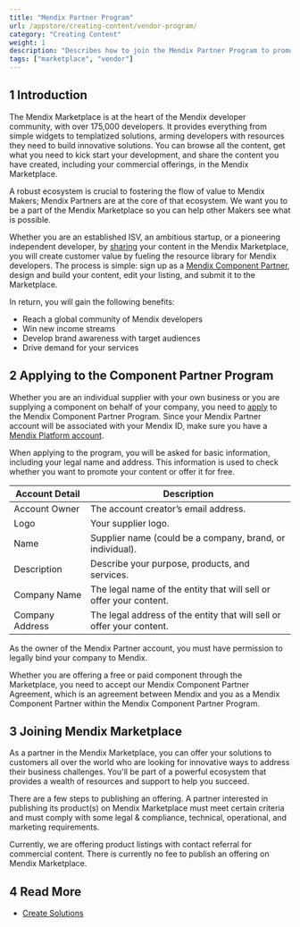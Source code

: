 ```yaml
---
title: "Mendix Partner Program"
url: /appstore/creating-content/vendor-program/
category: "Creating Content"
weight: 1
description: "Describes how to join the Mendix Partner Program to promote your content in the Mendix Marketplace."
tags: ["marketplace", "vendor"]
---
```


## 1 Introduction

The Mendix Marketplace is at the heart of the Mendix developer community, with over 175,000 developers. It provides everything from simple widgets to templatized solutions, arming developers with resources they need to build innovative solutions. You can browse all the content, get what you need to kick start your development, and share the content you have created, including your commercial offerings, in the Mendix Marketplace. 

A robust ecosystem is crucial to fostering the flow of value to Mendix Makers; Mendix Partners are at the core of that ecosystem. We want you to be a part of the Mendix Marketplace so you can help other Makers see what is possible.

Whether you are an established ISV, an ambitious startup, or a pioneering independent developer, by [sharing](/appstore/general/share-app-store-content/) your content in the Mendix Marketplace, you will create customer value by fueling the resource library for Mendix developers. The process is simple: sign up as a [Mendix Component Partner](https://www.mendix.com/partners/become-a-partner/component-partner/), design and build your content, edit your listing, and submit it to the Marketplace.

In return, you will gain the following benefits:

- Reach a global community of Mendix developers
- Win new income streams
- Develop brand awareness with target audiences
- Drive demand for your services


## 2 Applying to the Component Partner Program

Whether you are an individual supplier with your own business or you are supplying a component on behalf of your company, you need to [apply](https://www.mendix.com/partners/become-a-partner/component-partner/) to the Mendix Component Partner Program. Since your Mendix Partner account will be associated with your Mendix ID, make sure you have a [Mendix Platform account](https://signup.mendix.com/). 

When applying to the program, you will be asked for basic information, including your legal name and address. This information is used to check whether you want to promote your content or offer it for free.

| Account Detail | Description |
| --- | --- |
| Account Owner | The account creator’s email address. |
| Logo | Your supplier logo. |
| Name | Supplier name (could be a company, brand, or individual). |
| Description | Describe your purpose, products, and services. |
| Company Name | The legal name of the entity that will sell or offer your content. |
| Company Address | The legal address of the entity that will sell or offer your content. |

As the owner of the Mendix Partner account, you must have permission to legally bind your company to Mendix.

Whether you are offering a free or paid component through the Marketplace, you need to accept our Mendix Component Partner Agreement, which is an agreement between Mendix and you as a Mendix Component Partner within the Mendix Component Partner Program.

## 3 Joining Mendix Marketplace 

As a partner in the Mendix Marketplace, you can offer your solutions to customers all over the world who are looking for innovative ways to address their business challenges. You'll be part of a powerful ecosystem that provides a wealth of resources and support to help you succeed. 

There are a few steps to publishing an offering. A partner interested in publishing its product(s) on Mendix Marketplace must meet certain criteria and must comply with some legal & compliance, technical, operational, and marketing requirements.  

Currently, we are offering product listings with contact referral for commercial content. There is currently no fee to publish an offering on Mendix Marketplace. 

## 4 Read More

* [Create Solutions](/appstore/creating-content/sol-solutions-guide/)
